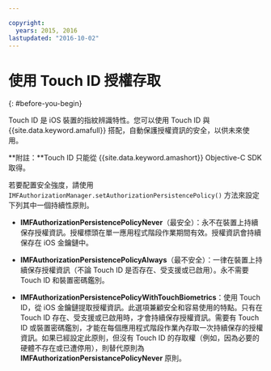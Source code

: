 ```yaml
---

copyright:
  years: 2015, 2016
lastupdated: "2016-10-02"  
---
```


# 使用 Touch ID 授權存取
{: #before-you-begin}

Touch ID 是 iOS 裝置的指紋辨識特性。您可以使用 Touch ID 與 {{site.data.keyword.amafull}} 搭配，自動保護授權資訊的安全，以供未來使用。 

**附註：**Touch ID 只能從 {{site.data.keyword.amashort}} Objective-C SDK 取得。

若要配置安全強度，請使用 `IMFAuthorizationManager.setAuthorizationPersistencePolicy()` 方法來設定下列其中一個持續性原則。

* **IMFAuthorizationPersistencePolicyNever**（最安全）：永不在裝置上持續保存授權資訊。授權標頭在單一應用程式階段作業期間有效。授權資訊會持續保存在 iOS 金鑰鏈中。

* **IMFAuthorizationPersistencePolicyAlways**（最不安全）：一律在裝置上持續保存授權資訊（不論 Touch ID 是否存在、受支援或已啟用）。永不需要 Touch ID 和裝置密碼鑑別。

* **IMFAuthorizationPersistencePolicyWithTouchBiometrics**：使用 Touch ID，從 iOS 金鑰鏈提取授權資訊。此選項兼顧安全和容易使用的特點。只有在 Touch ID 存在、受支援或已啟用時，才會持續保存授權資訊。需要有 Touch ID 或裝置密碼鑑別，才能在每個應用程式階段作業內存取一次持續保存的授權資訊。如果已經設定此原則，但沒有 Touch ID 的存取權（例如，因為必要的硬體不存在或已遭停用），則替代原則為 **IMFAuthorizationPersistancePolicyNever** 原則。
